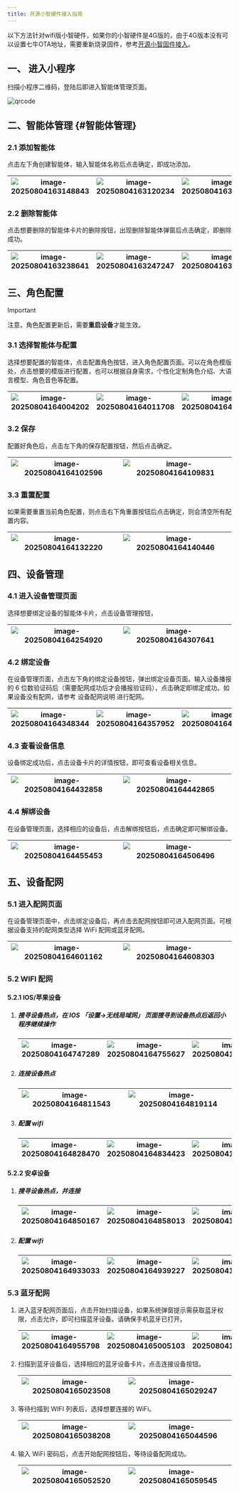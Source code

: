 ```yaml
---
title: 开源小智硬件接入指南
---
```


以下方法针对wifi版小智硬件，如果你的小智硬件是4G版的，由于4G版本没有可以设置七牛OTA地址，需要重新烧录固件，参考[开源小智固件接入](./xiaozhi-firmware.md)。

## 一、 进入小程序

扫描小程序二维码，登陆后即进入智能体管理页面。

![qrcode](./imgs/agent-management/qrcode.png)

## 二、智能体管理 {#智能体管理}

### 2.1 添加智能体

点击左下角创建智能体，输入智能体名称后点击确定，即成功添加。

| ![image-20250804163148843](./imgs/agent-management/image-20250804163148843.png) | ![image-20250804163120234](./imgs/agent-management/image-20250804163120234.png) | ![image-20250804163158656](./imgs/agent-management/image-20250804163158656.png) |
| ------------------------------------------------------------------------------- | ------------------------------------------------------------------------------- | ------------------------------------------------------------------------------- |

### 2.2 删除智能体

点击想要删除的智能体卡片的删除按钮，出现删除智能体弹窗后点击确定，即删除成功。

| ![image-20250804163238641](./imgs/agent-management/image-20250804163238641.png) | ![image-20250804163247247](./imgs/agent-management/image-20250804163247247.png) | ![image-20250804163253084](./imgs/agent-management/image-20250804163253084.png) |
| ------------------------------------------------------------------------------- | ------------------------------------------------------------------------------- | ------------------------------------------------------------------------------- |

## 三、角色配置

> [!IMPORTANT]
>
> 注意，角色配置更新后，需要**重启设备**才能生效。

### 3.1 选择智能体与配置

选择想要配置的智能体，点击配置角色按钮，进入角色配置页面。可以在角色模版处，点击想要的模版进行配置，也可以根据自身需求，个性化定制角色介绍、大语言模型、角色音色等配置。

| ![image-20250804164004202](./imgs/role-config/image-20250804164004202.png) | ![image-20250804164011708](./imgs/role-config/image-20250804164011708.png) | ![image-20250804164019357](./imgs/role-config/image-20250804164019357.png) |
| -------------------------------------------------------------------------- | -------------------------------------------------------------------------- | -------------------------------------------------------------------------- |

### 3.2 保存

配置好角色后，点击左下角的保存配置按钮，然后点击确定。

| ![image-20250804164102596](./imgs/role-config/image-20250804164102596.png) | ![image-20250804164109831](./imgs/role-config/image-20250804164109831.png) |
| -------------------------------------------------------------------------- | -------------------------------------------------------------------------- |

### 3.3 重置配置

如果需要重置当前角色配置，则点击右下角重置按钮后点击确定，则会清空所有配置内容。

| ![image-20250804164132220](./imgs/role-config/image-20250804164132220.png) | ![image-20250804164140446](./imgs/role-config/image-20250804164140446.png) |
| -------------------------------------------------------------------------- | -------------------------------------------------------------------------- |

## 四、设备管理

### 4.1 进入设备管理页面

选择想要绑定设备的智能体卡片，点击设备管理按钮，

| ![image-20250804164254920](./imgs/device-management/image-20250804164254920.png) | ![image-20250804164307641](./imgs/device-management/image-20250804164307641.png) |
| ------------------------------------------------------------ | ------------------------------------------------------------ |

### 4.2 绑定设备

在设备管理页面，点击左下角的绑定设备按钮，弹出绑定设备页面。输入设备播报的 6 位数验证码后（需要配网成功后才会播报验证码），点击确定即绑定成功。如果设备没有配网，请参考 设备配网说明 进行配网。

| ![image-20250804164348344](./imgs/device-management/image-20250804164348344.png) | ![image-20250804164357952](./imgs/device-management/image-20250804164357952.png) | ![image-20250804164410391](./imgs/device-management/image-20250804164410391.png) |
| ------------------------------------------------------------ | ------------------------------------------------------------ | ------------------------------------------------------------ |

### 4.3 查看设备信息

设备绑定成功后，点击设备卡片的详情按钮，即可查看设备相关信息。

| ![image-20250804164432858](./imgs/device-management/image-20250804164432858.png) | ![image-20250804164442865](./imgs/device-management/image-20250804164442865.png) |
| ------------------------------------------------------------ | ------------------------------------------------------------ |

### 4.4 解绑设备

在设备管理页面，选择相应的设备后，点击解绑按钮后，点击确定即可解绑设备。

| ![image-20250804164455453](./imgs/device-management/image-20250804164455453.png) | ![image-20250804164506496](./imgs/device-management/image-20250804164506496.png) |
| ------------------------------------------------------------ | ------------------------------------------------------------ |

## 五、设备配网

### 5.1 进入配网页面

在设备管理页面中，点击绑定设备后，再点击去配网按钮即可进入配网页面。可根据设备支持的配网类型选择 WiFi 配网或蓝牙配网。

| ![image-20250804164601162](./imgs/device-net-config/image-20250804164601162.png) | ![image-20250804164608303](./imgs/device-net-config/image-20250804164608303.png) |
| -------------------------------------------------------------------------------- | -------------------------------------------------------------------------------- |

### 5.2 WIFI 配网

#### 5.2.1 IOS/苹果设备

1. ##### 搜寻设备热点，在 IOS 「设置->无线局域网」 页面搜寻到设备热点后返回小程序继续操作

   | ![image-20250804164747289](./imgs/device-net-config/image-20250804164747289.png) | ![image-20250804164755627](./imgs/device-net-config/image-20250804164755627.png) | ![image-20250804164801760](./imgs/device-net-config/image-20250804164801760.png) |
   | -------------------------------------------------------------------------------- | -------------------------------------------------------------------------------- | -------------------------------------------------------------------------------- |

2. ##### 连接设备热点

   | ![image-20250804164811543](./imgs/device-net-config/image-20250804164811543.png) | ![image-20250804164819114](./imgs/device-net-config/image-20250804164819114.png) |
   | -------------------------------------------------------------------------------- | -------------------------------------------------------------------------------- |

3. ##### 配置 wifi

   | ![image-20250804164828470](./imgs/device-net-config/image-20250804164828470.png) | ![image-20250804164834423](./imgs/device-net-config/image-20250804164834423.png) | ![image-20250804164840542](./imgs/device-net-config/image-20250804164840542.png) |
   | -------------------------------------------------------------------------------- | -------------------------------------------------------------------------------- | -------------------------------------------------------------------------------- |

#### 5.2.2 安卓设备

1. ##### 搜寻设备热点，并连接

   | ![image-20250804164850167](./imgs/device-net-config/image-20250804164850167.png) | ![image-20250804164858013](./imgs/device-net-config/image-20250804164858013.png) | ![image-20250804164902875](./imgs/device-net-config/image-20250804164902875.png) |
   | -------------------------------------------------------------------------------- | -------------------------------------------------------------------------------- | -------------------------------------------------------------------------------- |

2. ##### 配置 wifi

   | ![image-20250804164933033](./imgs/device-net-config/image-20250804164933033.png) | ![image-20250804164939227](./imgs/device-net-config/image-20250804164939227.png) | ![image-20250804164946083](./imgs/device-net-config/image-20250804164946083.png) |
   | -------------------------------------------------------------------------------- | -------------------------------------------------------------------------------- | -------------------------------------------------------------------------------- |

### 5.3 蓝牙配网

1. 进入蓝牙配网页面后，点击开始扫描设备，如果系统弹窗提示需获取蓝牙权限，点击允许，即可扫描蓝牙设备。请确保手机蓝牙已打开。

   | ![image-20250804164955798](./imgs/device-net-config/image-20250804164955798.png) | ![image-20250804165005103](./imgs/device-net-config/image-20250804165005103.png) | ![image-20250804165014097](./imgs/device-net-config/image-20250804165014097.png) |
   | -------------------------------------------------------------------------------- | -------------------------------------------------------------------------------- | -------------------------------------------------------------------------------- |

2. 扫描到蓝牙设备后，选择相应的蓝牙设备卡片，点击连接设备按钮。

   | ![image-20250804165023508](./imgs/device-net-config/image-20250804165023508.png) | ![image-20250804165029247](./imgs/device-net-config/image-20250804165029247.png) |
   | -------------------------------------------------------------------------------- | -------------------------------------------------------------------------------- |

3. 等待扫描到 WIFI 列表后，选择想要连接的 WiFi。

   | ![image-20250804165038208](./imgs/device-net-config/image-20250804165038208.png) | ![image-20250804165044596](./imgs/device-net-config/image-20250804165044596.png) |
   | -------------------------------------------------------------------------------- | -------------------------------------------------------------------------------- |

4. 输入 WiFi 密码后，点击开始配网按钮后，等待设备配网成功。

   | ![image-20250804165052520](./imgs/device-net-config/image-20250804165052520.png) | ![image-20250804165059545](./imgs/device-net-config/image-20250804165059545.png) |
   | -------------------------------------------------------------------------------- | -------------------------------------------------------------------------------- |
